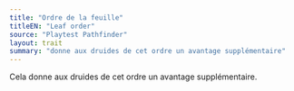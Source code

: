 ```yaml
---
title: "Ordre de la feuille"
titleEN: "Leaf order"
source: "Playtest Pathfinder"
layout: trait
summary: "donne aux druides de cet ordre un avantage supplémentaire"
---
```

Cela donne aux druides de cet ordre un avantage supplémentaire.


